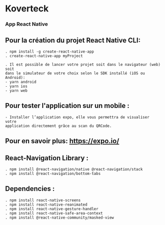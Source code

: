 # Koverteck
### App React Native 

## Pour la création du projet  React Native CLI:
    . npm install -g create-react-native-app
    . create-react-native-app myProject

    . Il est possible de lancer votre projet soit dans le navigateur (web) soit
    dans le simulateur de votre choix selon le SDK installé (iOS ou Android):
    - yarn android
    - yarn ios
    - yarn web

## Pour tester l'application sur un mobile :
    - Installer l’application expo, elle vous permettra de visualiser votre
    application directement grâce au scan du QRCode.

## Pour en savoir plus: https://expo.io/

## React-Navigation Library :
    . npm install @react-navigation/native @react-navigation/stack
    . npm install @react-navigation/bottom-tabs

## Dependencies : 
    . npm install react-native-screens
    . npm install react-native-reanimated  
    . npm install react-native-gesture-handler 
    . npm install react-native-safe-area-context
    . npm install @react-native-community/masked-view










